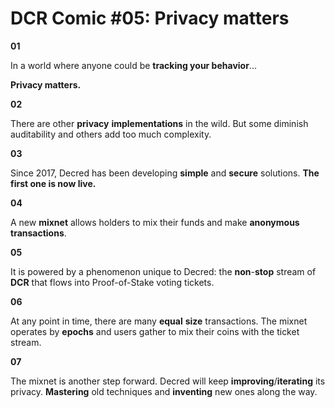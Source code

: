 # DCR Comic #05: Privacy matters

**01**

In a world where anyone could be **tracking your behavior**...

**Privacy matters.**

**02**

There are other **privacy** **implementations** in the wild. But some diminish auditability and others add too much complexity.

**03**

Since 2017, Decred has been developing **simple** and **secure** solutions. **The first one is now live.**

**04**

A new **mixnet** allows holders to mix their funds and make **anonymous** **transactions**.

**05**

It is powered by a phenomenon unique to Decred: the **non**-**stop** stream of **DCR** that flows into Proof-of-Stake voting tickets.

**06**

At any point in time, there are many **equal** **size** transactions. The mixnet operates by  **epochs** and users gather to mix their coins with the ticket stream.

**07**

The mixnet is another step forward. Decred will keep **improving**/**iterating** its privacy. **Mastering** old techniques and **inventing** new ones along the way.
